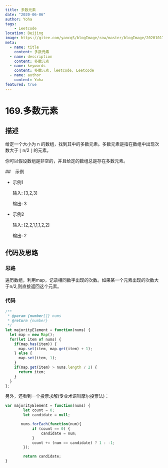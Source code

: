 ```yaml
---
title: 多数元素
date: "2020-06-06"
author: Yoha
tags:
    - Leetcode
location: Beijing
image: https://gitee.com/yancqS/blogImage/raw/master/blogImage/20201017151542.jpeg
meta:
  - name: title
    content: 多数元素
  - name: description
    content: 多数元素
  - name: keywords
    content: 多数元素, leetcode, Leetcode
  - name: author
    content: Yoha
featured: true
---
```

# 169.多数元素

## 描述

给定一个大小为 n 的数组，找到其中的多数元素。多数元素是指在数组中出现次数大于 ⌊ n/2 ⌋ 的元素。

你可以假设数组是非空的，并且给定的数组总是存在多数元素。

##　示例

  - 示例1

    输入: [3,2,3]

    输出: 3

  - 示例2

    输入: [2,2,1,1,1,2,2]

    输出: 2

## 代码及思路

### 思路

遍历数组，利用map，记录相同数字出现的次数。如果某一个元素出现的次数大于n/2,则直接返回这个元素。

### 代码

```javascript
/**
 * @param {number[]} nums
 * @return {number}
 */
let majorityElement = function(nums) {
  let map = new Map();
  for(let item of nums) {
    if(map.has(item)) {
      map.set(item, map.get(item) + 1);
    } else {
      map.set(item, 1);
    }
    if(map.get(item) > nums.length / 2) {
      return item;
    }
  }
};
```

另外，还看到一个投票求解(专业术语叫摩尔投票法)：

```javascript
var majorityElement = function(nums) {
        let count = 0;
        let candidate = null;

       nums.forEach(function(num){
            if (count == 0) {
                candidate = num;
            }
            count += (num == candidate) ? 1 : -1;
        });

        return candidate;
}
```


<comment />